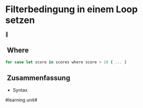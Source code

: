 # Filterbedingung in einem Loop setzen
🔁

##  Where

```js
for case let score in scores where score > 10 { ... }
```

##  Zusammenfassung
- Syntax

#learning unit#